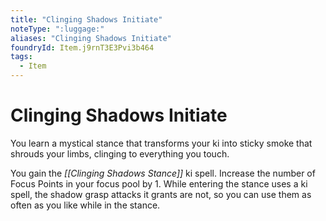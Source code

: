 ```yaml
---
title: "Clinging Shadows Initiate"
noteType: ":luggage:"
aliases: "Clinging Shadows Initiate"
foundryId: Item.j9rnT3E3Pvi3b464
tags:
  - Item
---
```


# Clinging Shadows Initiate

You learn a mystical stance that transforms your ki into sticky smoke that shrouds your limbs, clinging to everything you touch.

You gain the _[[Clinging Shadows Stance]]_ ki spell. Increase the number of Focus Points in your focus pool by 1. While entering the stance uses a ki spell, the shadow grasp attacks it grants are not, so you can use them as often as you like while in the stance.
